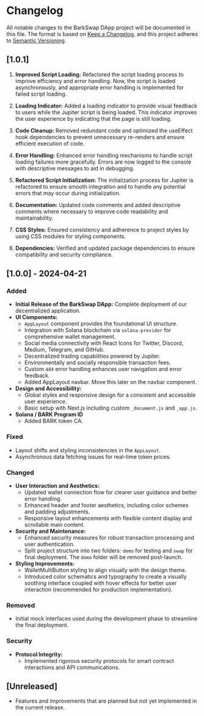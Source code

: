# Changelog

All notable changes to the BarkSwap DApp project will be documented in this file. The format is based on [Keep a Changelog](https://keepachangelog.com/en/1.0.0/), and this project adheres to [Semantic Versioning](https://semver.org/spec/v2.0.0.html).

## [1.0.1]

1. **Improved Script Loading:** Refactored the script loading process to improve efficiency and error handling. Now, the script is loaded asynchronously, and appropriate error handling is implemented for failed script loading.

2. **Loading Indicator:** Added a loading indicator to provide visual feedback to users while the Jupiter script is being loaded. This indicator improves the user experience by indicating that the page is still loading.

3. **Code Cleanup:** Removed redundant code and optimized the useEffect hook dependencies to prevent unnecessary re-renders and ensure efficient execution of code.

4. **Error Handling:** Enhanced error handling mechanisms to handle script loading failures more gracefully. Errors are now logged to the console with descriptive messages to aid in debugging.

5. **Refactored Script Initialization:** The initialization process for Jupiter is refactored to ensure smooth integration and to handle any potential errors that may occur during initialization.

6. **Documentation:** Updated code comments and added descriptive comments where necessary to improve code readability and maintainability.

7. **CSS Styles:** Ensured consistency and adherence to project styles by using CSS modules for styling components.

8. **Dependencies:** Verified and updated package dependencies to ensure compatibility and security compliance.

## [1.0.0] - 2024-04-21

### Added
- **Initial Release of the BarkSwap DApp:** Complete deployment of our decentralized application.
- **UI Components:**
  - `AppLayout` component provides the foundational UI structure.
  - Integration with Solana blockchain via `solana-provider` for comprehensive wallet management.
  - Social media connectivity with React Icons for Twitter, Discord, Medium, Telegram, and GitHub.
  - Decentralized trading capabilities powered by Jupiter.
  - Environmentally and socially responsible transaction fees.
  - Custom `404` error handling enhances user navigation and error feedback.
  - Added AppLayout navbar. Move this later on the navbar component.
- **Design and Accessibility:**
  - Global styles and responsive design for a consistent and accessible user experience.
  - Basic setup with Next.js including custom `_document.js` and `_app.js`.
- **Solana / BARK Program ID**
  - Added BARK token CA.

### Fixed
- Layout shifts and styling inconsistencies in the `AppLayout`.
- Asynchronous data fetching issues for real-time token prices.

### Changed
- **User Interaction and Aesthetics:**
  - Updated wallet connection flow for clearer user guidance and better error handling.
  - Enhanced header and footer aesthetics, including color schemes and padding adjustments.
  - Responsive layout enhancements with flexible content display and scrollable main content.
- **Security and Maintenance:**
  - Enhanced security measures for robust transaction processing and user authentication.
  - Split project structure into two folders: `demo` for testing and `swap` for final deployment. The `demo` folder will be removed post-launch.
- **Styling Improvements:**
  - WalletMultiButton styling to align visually with the design theme.
  - Introduced color schematics and typography to create a visually soothing interface coupled with hover effects for better user interaction (recommended for production implementation).

### Removed
- Initial mock interfaces used during the development phase to streamline the final deployment.

### Security
- **Protocol Integrity:**
  - Implemented rigorous security protocols for smart contract interactions and API communications.

## [Unreleased]
- Features and improvements that are planned but not yet implemented in the current release.
